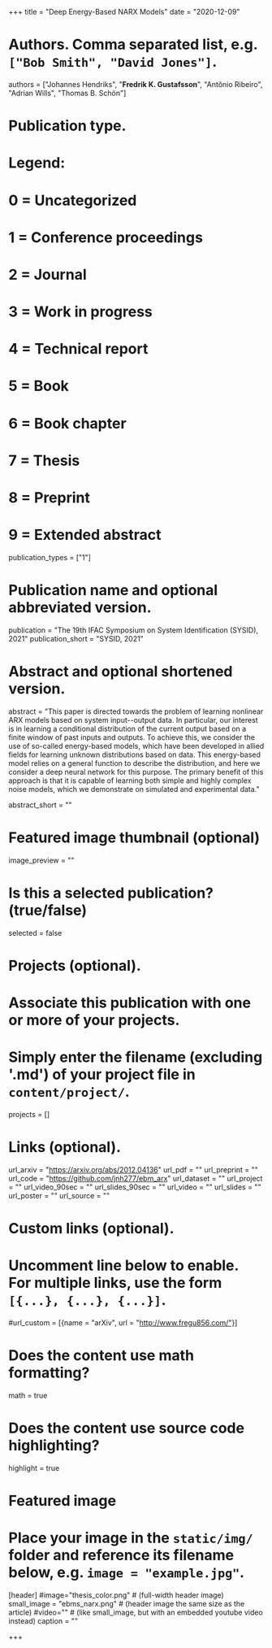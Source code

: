 +++
title = "Deep Energy-Based NARX Models"
date = "2020-12-09"

# Authors. Comma separated list, e.g. `["Bob Smith", "David Jones"]`.
authors = ["Johannes Hendriks", "**Fredrik K. Gustafsson**", "Antônio Ribeiro", "Adrian Wills", "Thomas B. Schön"]

# Publication type.
# Legend:
# 0 = Uncategorized
# 1 = Conference proceedings
# 2 = Journal
# 3 = Work in progress
# 4 = Technical report
# 5 = Book
# 6 = Book chapter
# 7 = Thesis
# 8 = Preprint
# 9 = Extended abstract
publication_types = ["1"]

# Publication name and optional abbreviated version.
publication = "The 19th IFAC Symposium on System Identification (SYSID), 2021"
publication_short = "SYSID, 2021"

# Abstract and optional shortened version.
abstract = "This paper is directed towards the problem of learning nonlinear ARX models based on system input--output data. In particular, our interest is in learning a conditional distribution of the current output based on a finite window of past inputs and outputs. To achieve this, we consider the use of so-called energy-based models, which have been developed in allied fields for learning unknown distributions based on data. This energy-based model relies on a general function to describe the distribution, and here we consider a deep neural network for this purpose. The primary benefit of this approach is that it is capable of learning both simple and highly complex noise models, which we demonstrate on simulated and experimental data."

abstract_short = ""

# Featured image thumbnail (optional)
image_preview = ""

# Is this a selected publication? (true/false)
selected = false

# Projects (optional).
#   Associate this publication with one or more of your projects.
#   Simply enter the filename (excluding '.md') of your project file in `content/project/`.
projects = []

# Links (optional).
url_arxiv = "https://arxiv.org/abs/2012.04136"
url_pdf = ""
url_preprint = ""
url_code = "https://github.com/jnh277/ebm_arx"
url_dataset = ""
url_project = ""
url_video_90sec = ""
url_slides_90sec = ""
url_video = ""
url_slides = ""
url_poster = ""
url_source = ""

# Custom links (optional).
#   Uncomment line below to enable. For multiple links, use the form `[{...}, {...}, {...}]`.
#url_custom = [{name = "arXiv", url = "http://www.fregu856.com/"}]

# Does the content use math formatting?
math = true

# Does the content use source code highlighting?
highlight = true

# Featured image
# Place your image in the `static/img/` folder and reference its filename below, e.g. `image = "example.jpg"`.
[header]
#image="thesis_color.png" # (full-width header image)
small_image = "ebms_narx.png" # (header image the same size as the article)
#video="" # (like small_image, but with an embedded youtube video instead)
caption = ""

+++
